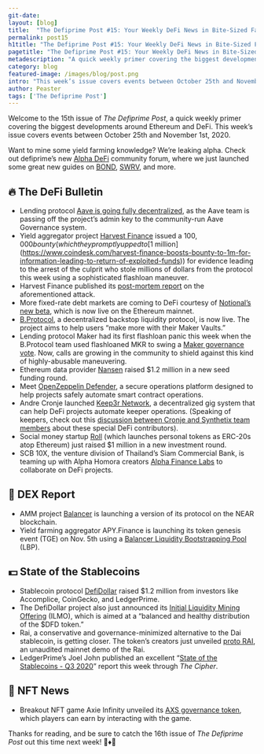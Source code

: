 ```yaml
---
git-date:
layout: [blog]
title:  "The Defiprime Post #15: Your Weekly DeFi News in Bite-Sized Fashion"
permalink: post15
h1title: "The Defiprime Post #15: Your Weekly DeFi News in Bite-Sized Fashion"
pagetitle: "The Defiprime Post #15: Your Weekly DeFi News in Bite-Sized Fashion"
metadescription: "A quick weekly primer covering the biggest developments around Ethereum and DeFi. This week’s issue covers events between October 25th and November 1st, 2020"
category: blog
featured-image: /images/blog/post.png
intro: "This week’s issue covers events between October 25th and November 1st, 2020"
author: Peaster
tags: ['The Defiprime Post']
---
```

Welcome to the 15th issue of _The Defiprime Post_, a quick weekly primer covering the biggest developments around Ethereum and DeFi. This week’s issue covers events between October 25th and November 1st, 2020.

Want to mine some yield farming knowledge? We’re leaking alpha. Check out defiprime’s new [Alpha DeFi](https://alpha.defiprime.com/c/yield-farming/6) community forum, where we just launched some great new guides on [BOND](https://alpha.defiprime.com/t/yield-farming-with-bond-barnbridge/631), [SWRV](https://alpha.defiprime.com/t/yield-farming-with-swerve/339), and more.


## 🔥 The DeFi Bulletin

*   Lending protocol [Aave is going fully decentralized](https://medium.com/aave/aave-admin-key-handover-3e09e603d348), as the Aave team is passing off the project’s admin key to the community-run Aave Governance system. 
*   Yield aggregator project [Harvest Finance](https://decrypt.co/46303/harvest-finance-issue-100000-bounty-on-hacker) issued a $100,000 bounty (which they promptly upped to [$1 million](https://www.coindesk.com/harvest-finance-boosts-bounty-to-1m-for-information-leading-to-return-of-exploited-funds)) for evidence leading to the arrest of the culprit who stole millions of dollars from the protocol this week using a sophisticated flashloan maneuver.
*   Harvest Finance published its [post-mortem report](https://medium.com/harvest-finance/harvest-flashloan-economic-attack-post-mortem-3cf900d65217) on the aforementioned attack.
*   More fixed-rate debt markets are coming to DeFi courtesy of [Notional’s new beta](https://medium.com/notional-finance/notional-brings-fixed-rates-to-ethereum-47b384cdb980), which is now live on the Ethereum mainnet. 
*   [B.Protocol](https://medium.com/b-protocol/b-protocol-is-live-8d0971b77ef9), a decentralized backstop liquidity protocol, is now live. The project aims to help users “make more with their Maker Vaults.”
*   Lending protocol Maker had its first flashloan panic this week when the B.Protocol team used flashloaned MKR to swing a [Maker governance vote](https://forum.makerdao.com/t/urgent-flash-loans-and-securing-the-maker-protocol/4901). Now, calls are growing in the community to shield against this kind of highly-abusable maneuvering. 
*   Ethereum data provider [Nansen](https://www.theblockcrypto.com/post/82441/ethereum-blockchain-data-startup-nansen-seed-round) raised $1.2 million in a new seed funding round. 
*   Meet [OpenZeppelin Defender](https://blog.openzeppelin.com/defender/), a secure operations platform designed to help projects safely automate smart contract operations.
*   Andre Cronje launched [Keep3r Network](https://andrecronje.medium.com/keep3r-network-v1-beta-20ab98c9e91a), a decentralized gig system that can help DeFi projects automate keeper operations. (Speaking of keepers, check out this [discussion between Cronje and Synthetix team members](https://www.youtube.com/watch?v=PK21agCYUO0) about these special DeFi contributors). 
*   Social money startup [Roll](https://medium.com/roll-protocol/were-bringing-a-new-type-of-capital-to-creators-7879bf2715b5) (which launches personal tokens as ERC-20s atop Ethereum) just raised $1 million in a new investment round. 
*   SCB 10X, the venture division of Thailand’s Siam Commercial Bank, is teaming up with Alpha Homora creators [Alpha Finance Labs](https://decrypt.co/46585/siam-commercial-bank-in-thailand-delves-into-defi) to collaborate on DeFi projects. 


## 💱 DEX Report

*   AMM project [Balancer](https://near.org/blog/balancers-defi-protocol-is-bringing-programmable-liquidity-to-near/) is launching a version of its protocol on the NEAR blockchain.
*   Yield farming aggregator APY.Finance is launching its token genesis event (TGE) on Nov. 5th using a [Balancer Liquidity Bootstrapping Pool](https://medium.com/apy-finance/apy-finance-tge-on-balancers-lbp-liquidity-bootstrapping-pool-2690dd245a16) (LBP).


## 💵 State of the Stablecoins

*   Stablecoin protocol [DefiDollar](https://medium.com/defidollar/defidollar-raises-1-2m-to-be-the-risk-insured-stablecoin-layer-for-defi-f5c76a7afe25) raised $1.2 million from investors like Accomplice, CoinGecko, and LedgerPrime.
*   The DefiDollar project also just announced its [Initial Liquidity Mining Offering](https://medium.com/defidollar/defidollar-initial-liquidity-mining-offering-ilmo-76561e4d1b85) (ILMO), which is aimed at a “balanced and healthy distribution of the $DFD token.”
*   Rai, a conservative and governance-minimized alternative to the Dai stablecoin, is getting closer. The token’s creators just unveiled [proto RAI](https://medium.com/reflexer-labs/introducing-proto-rai-c4cf1f013ef), an unaudited mainnet demo of the Rai.
*   LedgerPrime’s Joel John published an excellent “[State of the Stablecoins - Q3 2020](https://cipher.substack.com/p/state-of-stablecoins-q3-2020?r=pnop&utm_campaign=post&utm_medium=email&utm_source=copy)” report this week through _The Cipher_.


## 💎 NFT News

*   Breakout NFT game Axie Infinity unveiled its [AXS governance token](https://nft.substack.com/p/tokensmart-nft-humpday-report-5-axie), which players can earn by interacting with the game. 


Thanks for reading, and be sure to catch the 16th issue of _The Defiprime Post_ out this time next week! 👋♦️👋